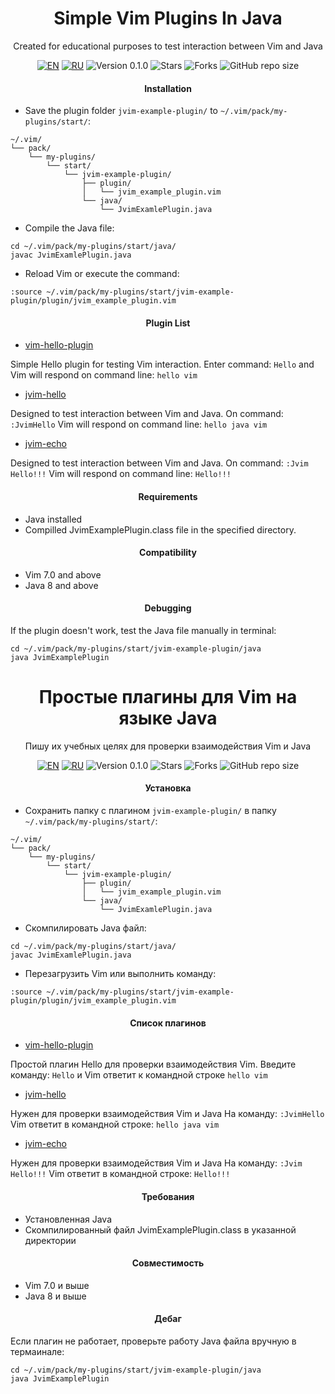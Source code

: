 <div align="center">

  <a id="english"></a>
  <h1>Simple Vim Plugins In Java</h1>
  <p>Created for educational purposes to test interaction
  between Vim and Java</p>


  [![EN](https://img.shields.io/badge/English-🇬🇧-blue)](#english)
  [![RU](https://img.shields.io/badge/Русский-🇷🇺-red)](#russian)
  ![Version 0.1.0](https://img.shields.io/badge/Version-0.1.0-orange.svg)
  ![Stars](https://img.shields.io/github/stars/AlexandrAnatoliev/jvim-plugins.svg?style=flat)
  ![Forks](https://img.shields.io/github/forks/AlexandrAnatoliev/jvim-plugins.svg?style=flat)
  ![GitHub repo size](https://img.shields.io/github/repo-size/AlexandrAnatoliev/jvim-plugins)

</div>

<div align="center">
  <h4>Installation</h4>
</div>
 
* Save the plugin folder `jvim-example-plugin/` 
to `~/.vim/pack/my-plugins/start/`:
```
~/.vim/
└── pack/
    └── my-plugins/
        └── start/
            └── jvim-example-plugin/
                ├── plugin/
                │   └── jvim_example_plugin.vim
                └── java/
                    └── JvimExamlePlugin.java
```

* Compile the Java file:
```
cd ~/.vim/pack/my-plugins/start/java/
javac JvimExamlePlugin.java
```

* Reload Vim or execute the command:

```
:source ~/.vim/pack/my-plugins/start/jvim-example-plugin/plugin/jvim_example_plugin.vim
```

<div align="center">
  <h4>Plugin List</h4>
</div>
 
 * [vim-hello-plugin](vim-hello-plugin/plugin/hello.vim)

Simple Hello plugin for testing Vim interaction.
Enter command: `Hello` and Vim will respond on command line:
`hello vim`

 * [jvim-hello](jvim-hello/README.md)

Designed to test interaction between Vim and Java.
On command: `:JvimHello` Vim will respond on command line:
`hello java vim`

 * [jvim-echo](jvim-echo/README.md)

Designed to test interaction between Vim and Java.
On command: `:Jvim Hello!!!` Vim will respond on command line:
`Hello!!!`

<div align="center">
  <h4>Requirements</h4>
</div>
 
* Java installed
* Compilled JvimExamplePlugin.class file in the specified directory. 

<div align="center">
  <h4>Compatibility</h4>
</div>
 
* Vim 7.0 and above
* Java 8 and above

<div align="center">
  <h4>Debugging</h4>
</div>

If the plugin doesn't work, test the Java file manually in terminal:

```
cd ~/.vim/pack/my-plugins/start/jvim-example-plugin/java
java JvimExamplePlugin
```
<div align="center">

  <a id="russian"></a>
  <h1>Простые плагины для Vim на языке Java</h1>
  <p>Пишу их учебных целях для проверки взаимодействия Vim и Java</p>

  [![EN](https://img.shields.io/badge/English-🇬🇧-blue)](#english)
  [![RU](https://img.shields.io/badge/Русский-🇷🇺-red)](#russian)
  ![Version 0.1.0](https://img.shields.io/badge/Version-0.1.0-orange.svg)
  ![Stars](https://img.shields.io/github/stars/AlexandrAnatoliev/jvim-plugins.svg?style=flat)
  ![Forks](https://img.shields.io/github/forks/AlexandrAnatoliev/jvim-plugins.svg?style=flat)
  ![GitHub repo size](https://img.shields.io/github/repo-size/AlexandrAnatoliev/jvim-plugins)

</div>

<div align="center">
  <h4>Установка</h4>
</div>
 
* Сохранить папку с плагином `jvim-example-plugin/` 
в папку `~/.vim/pack/my-plugins/start/`:
```
~/.vim/
└── pack/
    └── my-plugins/
        └── start/
            └── jvim-example-plugin/
                ├── plugin/
                │   └── jvim_example_plugin.vim
                └── java/
                    └── JvimExamlePlugin.java
```

* Скомпилировать Java файл:
```
cd ~/.vim/pack/my-plugins/start/java/
javac JvimExamlePlugin.java
```

* Перезагрузить Vim или выполнить команду:

```
:source ~/.vim/pack/my-plugins/start/jvim-example-plugin/plugin/jvim_example_plugin.vim
```

<div align="center">
  <h4>Список плагинов</h4>
</div>
 
 * [vim-hello-plugin](vim-hello-plugin/plugin/hello.vim)

Простой плагин Hello для проверки взаимодействия Vim.
Введите команду: `Hello` и Vim ответит к командной строке `hello vim`

 * [jvim-hello](jvim-hello/README.md)

Нужен для проверки взаимодействия Vim и Java
На команду: `:JvimHello` Vim ответит в командной строке: `hello java vim`

 * [jvim-echo](jvim-echo/README.md)

Нужен для проверки взаимодействия Vim и Java
На команду: `:Jvim Hello!!!` Vim ответит в командной строке: `Hello!!!`

<div align="center">
  <h4>Требования</h4>
</div>
 
* Установленная Java
* Скомпилированный файл JvimExamplePlugin.class в указанной директории

<div align="center">
  <h4>Совместимость</h4>
</div>
 
* Vim 7.0 и выше
* Java 8 и выше

<div align="center">
  <h4>Дебаг</h4>
</div>

Если плагин не работает, 
проверьте работу Java файла вручную в термаинале:

```
cd ~/.vim/pack/my-plugins/start/jvim-example-plugin/java
java JvimExamplePlugin
```
